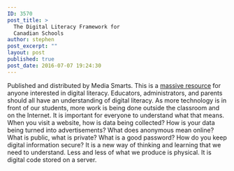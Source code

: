 ```yaml
---
ID: 3570
post_title: >
  The Digital Literacy Framework for
  Canadian Schools
author: stephen
post_excerpt: ""
layout: post
published: true
post_date: 2016-07-07 19:24:30
---
```

<span style="font-weight: 400;">Published and distributed by Media Smarts.</span><span style="font-weight: 400;"> This is a <a href="http://mediasmarts.ca/teacher-resources/use-understand-create-digital-literacy-framework-canadian-schools">massive resource</a> for anyone interested in digital literacy. Educators, administrators, and parents should all have an understanding of digital literacy. As more technology is in front of our students, more work is being done outside the classroom and on the Internet. It is important for everyone to understand what that means. When you visit a website, how is data being collected? How is your data being turned into advertisements? What does anonymous mean online? What is public, what is private? What is a good password? How do you keep digital information secure? It is a new way of thinking and learning that we need to understand. Less and less of what we produce is physical. It is digital code stored on a server. </span>